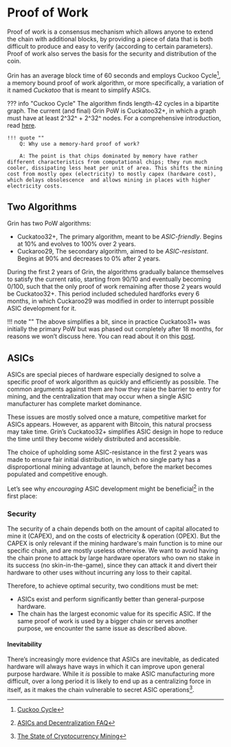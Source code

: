 # Proof of Work

Proof of work is a consensus mechanism which allows anyone to extend the chain with additional blocks, by providing a piece of data that is both difficult to produce and easy to verify (according to certain parameters). Proof of work also serves the basis for the security and distribution of the coin.

Grin has an average block time of 60 seconds and employs Cuckoo Cycle[^1], a memory bound proof of work algorithm, or more specifically, a variation of it named *Cuckatoo* that is meant to simplify ASICs.

??? info "Cuckoo Cycle"
    The algorithm finds length-42 cycles in a bipartite graph. The current (and final) Grin PoW is Cuckatoo32+, in which a graph must have at least 2^32^ + 2^32^ nodes. For a comprehensive introduction, read [here](../../wiki/miscellaneous/cuckoo-cycle).

    !!! quote ""
        Q: Why use a memory-hard proof of work?
        
        A: The point is that chips dominated by memory have rather different characteristics from computational chips; they run much cooler, dissipating less heat per unit of area. This shifts the mining cost from mostly opex (electricity) to mostly capex (hardware cost), which delays obsolescence  and allows mining in places with higher electricity costs.

## Two Algorithms

Grin has two PoW algorithms:

* Cuckatoo32+, The primary algorithm, meant to be *ASIC-friendly*. Begins at 10% and evolves to 100% over 2 years.
* Cuckaroo29, The secondary algorithm, aimed to be *ASIC-resistant*. Begins at 90% and decreases to 0% after 2 years.

During the first 2 years of Grin, the algorithms gradually balance themselves to satisfy the current ratio, starting from 90/10 and eventually becoming 0/100, such that the only proof of work remaining after those 2 years would be Cuckatoo32+. This period included scheduled hardforks every 6 months, in which Cuckaroo29 was modified in order to interrupt possible ASIC development for it.

!!! note ""
    The above simplifies a bit, since in practice Cuckatoo31+ was initially the primary PoW but was phased out completely after 18 months, for reasons we won’t discuss here. You can read about it on this [post](https://forum.grin.mw/t/grin-improvement-proposal-1-put-later-phase-outs-on-hold-and-rephrase-primary-pow-commitment/4653).

## ASICs

ASICs are special pieces of hardware especially designed to solve a specific proof of work algorithm as quickly and efficiently as possible. The common arguments against them are how they raise the barrier to entry for mining, and the centralization that may occur when a single ASIC manufacturer has complete market dominance.

These issues are mostly solved once a mature, competitive market for ASICs appears. However, as apparent with Bitcoin, this natural procsess may take time. Grin’s Cuckatoo32+ simplifies ASIC design in hope to reduce the time until they become widely distributed and accessible.

The choice of upholding some ASIC-resistance in the first 2 years was made to ensure fair initial distribution, in which no single party has a disproportional mining advantage at launch, before the market becomes populated and competitive enough.

Let’s see why *encouraging* ASIC development might be beneficial[^2] in the first place:

### Security

The security of a chain depends both on the amount of capital allocated to mine it (CAPEX), and on the costs of electricity & operation (OPEX). But the CAPEX is only relevant if the mining hardware's main function is to mine our specific chain, and are mostly useless otherwise. We want to avoid having the chain prone to attack by large hardware operators who own no stake in its success (no skin-in-the-game), since they can attack it and divert their hardware to other uses without incurring any loss to their capital.

Therefore, to achieve optimal security, two conditions must be met:

* ASICs exist and perform significantly better than general-purpose hardware.
* The chain has the largest economic value for its specific ASIC. If the same proof of work is used by a bigger chain or serves another purpose, we encounter the same issue as described above.

#### Inevitability

There’s increasingly more evidence that ASICs are inevitable, as dedicated hardware will always have ways in which it can improve upon general purpose hardware. While it *is* possible to make ASIC manufacturing more difficult, over a long period it is likely to end up as a centralizing force in itself, as it makes the chain vulnerable to secret ASIC operations[^3].

[^1]: [Cuckoo Cycle](https://github.com/tromp/cuckoo)

[^2]: [ASICs and Decentralization FAQ](https://download.wpsoftware.net/bitcoin/asic-faq.pdf)

[^3]: [The State of Cryptocurrency Mining](https://blog.sia.tech/the-state-of-cryptocurrency-mining-538004a37f9b)
